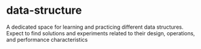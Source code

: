 # data-structure
A dedicated space for learning and practicing different data structures. Expect to find solutions and experiments related to their design, operations, and performance characteristics
